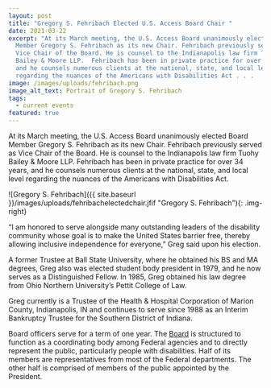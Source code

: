 ```yaml
---
layout: post
title: "Gregory S. Fehribach Elected U.S. Access Board Chair "
date: 2021-03-22
excerpt: "At its March meeting, the U.S. Access Board unanimously elected Board
  Member Gregory S. Fehribach as its new Chair. Fehribach previously served as
  Vice Chair of the Board. He is counsel to the Indianapolis law firm Tuohy
  Bailey & Moore LLP.  Fehribach has been in private practice for over 34 years,
  and he counsels numerous clients at the national, state, and local level
  regarding the nuances of the Americans with Disabilities Act . . .   "
image: /images/uploads/fehribach.png
image_alt_text: Portrait of Gregory S. Fehribach
tags:
  - current events
featured: true
---
```

At its March meeting, the U.S. Access Board unanimously elected Board Member Gregory S. Fehribach as its new Chair. Fehribach previously served as Vice Chair of the Board. He is counsel to the Indianapolis law firm Tuohy Bailey & Moore LLP.  Fehribach has been in private practice for over 34 years, and he counsels numerous clients at the national, state, and local level regarding the nuances of the Americans with Disabilities Act.

![Gregory S. Fehribach]({{ site.baseurl }}/images/uploads/fehribachelectedchair.jfif "Gregory S. Fehribach"){: .img-right}

“I am honored to serve alongside many outstanding leaders of the disability community whose goal is to make the United States barrier free, thereby allowing inclusive independence for everyone,” Greg said upon his election.

A former Trustee at Ball State University, where he obtained his BS and MA degrees, Greg also was elected student body president in 1979, and he now serves as a Distinguished Fellow. In 1985, Greg obtained his law degree from Ohio Northern University’s Pettit College of Law.

Greg currently is a Trustee of the Health & Hospital Corporation of Marion County, Indianapolis, IN and continues to serve since 1988 as an Interim Bankruptcy Trustee for the Southern District of Indiana.

Board officers serve for a term of one year. The [Board](https://www.access-board.gov/about/board-members/) is structured to function as a coordinating body among Federal agencies and to directly represent the public, particularly people with disabilities. Half of its members are representatives from most of the Federal departments. The other half is comprised of members of the public appointed by the President.
